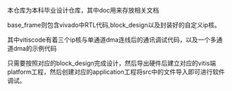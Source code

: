 本仓库为本科毕业设计仓库，其中doc用来存放相关文档

base_frame则包含vivado中RTL代码,block_design以及封装好的自定义ip核。

其中vitiscode有着三个ip核与单通道dma连线后的通讯调试代码，以及一个多通道dma的示例代码

只需要按照对应的block_design完成设计，然后导出硬件后建立对应的vitis端platform工程，然后创建对应的application工程将src中的文件导入即可进行软件调试。